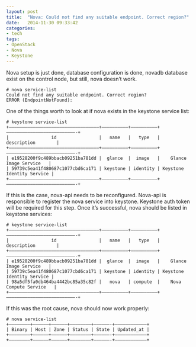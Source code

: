 ```yaml
---
layout: post
title:  "Nova: Could not find any suitable endpoint. Correct region?"
date:   2014-11-30 09:33:42
categories:
- tech
tags: 
- OpenStack 
- Nova 
- Keystone
---
```

Nova setup is just done, database configuration is done, novadb database exist on the control node, but still, nova doesn’t work. 

    # nova service-list
    Could not find any suitable endpoint. Correct region?
    ERROR (EndpointNotFound):

One of the things worth to look at if nova exists in the keystone service list: 

    # keystone service-list
    +——————————————————————————————————+——————————+——————————+——————————————————————————-+
    |                id                |   name   |   type   |        description        |
    +——————————————————————————————————+——————————+——————————+——————————————————————————-+
    | e19528200f9c489bbacb09251ba781dd |  glance  |  image   |    Glance Image Service   |
    | 59739c5ea41f480687c1077cbd6ca171 | keystone | identity | Keystone Identity Service |
    +——————————————————————————————————+——————————+——————————+——————————————————————————-+

<!--more-->

If this is the case, nova-api needs to be reconfigured. Nova-api is responsible to register the nova service into keystone. Keystone auth token will be required for this step. Once it’s successful, nova should be listed in keystone services: 

    # keystone service-list
    +——————————————————————————————————+——————————+——————————+——————————————————————————-+
    |                id                |   name   |   type   |        description        |
    +——————————————————————————————————+——————————+——————————+——————————————————————————-+
    | e19528200f9c489bbacb09251ba781dd |  glance  |  image   |    Glance Image Service   |
    | 59739c5ea41f480687c1077cbd6ca171 | keystone | identity | Keystone Identity Service |
    | 98a5df5fa0db464ba4442bc85a35c82f |   nova   | compute  |    Nova Compute Service   |
    +——————————————————————————————————+——————————+——————————+——————————————————————————-+

If this was the root cause, nova should now work properly: 

    # nova service-list
    +————————+——————+——————+————————+——————-+————————————+
    | Binary | Host | Zone | Status | State | Updated_at |
    +————————+——————+——————+————————+——————-+————————————+
    +————————+——————+——————+————————+——————-+————————————+
    

